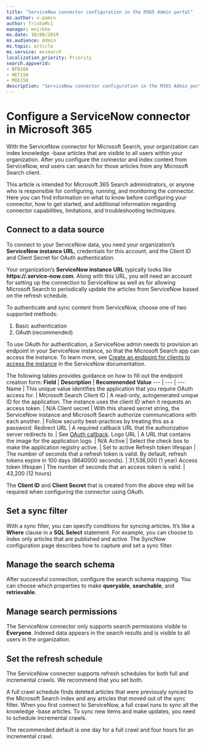 ```yaml
---
title: "ServiceNow connector configuration in the M365 Admin portal"
ms.author: v-pamcn
author: TrishaMc1
manager: mnirkhe
ms.date: 10/08/2019
ms.audience: Admin
ms.topic: article
ms.service: mssearch
localization_priority: Priority
search.appverid:
- BFB160
- MET150
- MOE150
description: "ServiceNow connector configuration in the M365 Admin portal."
---
```


# Configure a ServiceNow connector in Microsoft 365

With the ServiceNow connector for Microsoft Search, your organization can index knowledge -base articles that are visible to all users within your organization. After you configure the connector and index content from ServiceNow, end users can search for those articles from any Microsoft Search client.  
 
This article is intended for Microsoft 365 Search administrators, or anyone who is responsible for configuring, running, and monitoring the connector. Here you can find information on what to know before configuring your connector, how to get started, and additional information regarding connector capabilities, limitations, and troubleshooting techniques.  

## Connect to a data source
To connect to your ServiceNow data, you need your organization’s **ServiceNow instance URL**, credentials for this account, and the Client ID and Client Secret for OAuth authentication.  

Your organization’s **ServiceNow instance URL** typically looks like **https://<your-organization-domain>.service-now.com**. Along with this URL, you will need an account for setting up the connection to ServiceNow as well as for allowing Microsoft Search to periodically update the articles from ServiceNow based on the refresh schedule.

To authenticate and sync content from ServiceNow, choose one of two supported methods:  
1.	Basic authentication 
2.	OAuth (recommended)

To use OAuth for authentication, a ServiceNow admin needs to provision an endpoint in your ServiceNow instance, so that the Microsoft Search app can access the instance. 
To learn more, see [Create an endpoint for clients to access the instance](https://docs.servicenow.com/bundle/newyork-platform-administration/page/administer/security/task/t_CreateEndpointforExternalClients.html) in the ServiceNow documentation.

The following tables provides guidance on how to fill out the endpoint creation form:
**Field** | **Description** | **Recommended Value**
--- | --- | ---
Name | This unique value identifies the application that you require OAuth access for. | Microsoft Search 
Client ID | A read-only, autogenerated unique ID for the application. The instance uses the client ID when it requests an access token. | N/A
Client secret | With this shared secret string, the ServiceNow instance and Microsoft Search authorize communications with each another. | Follow security best-practices by treating this as a password.
Redirect URL | A required callback URL that the authorization server redirects to. | See [OAuth callback](https://gcs.office.com/v1.0/admin/oauth/callback).
Logo URL | A URL that contains the image for the application logo. | N/A
Active | Select the check box to make the application registry active. | Set to active
Refresh token lifespan | The number of seconds that a refresh token is valid. By default, refresh tokens expire in 100 days (8640000 seconds). | 31,536,000 (1 year) 
Access token lifespan | The number of seconds that an access token is valid. | 43,200 (12 hours)

The **Client ID** and **Client Secret** that is created from the above step will be required when configuring the connector using OAuth.

## Set a sync filter 
With a sync filter, you can specify conditions for syncing articles. It’s like a **Where** clause in a **SQL Select** statement. For example, you can choose to index only articles that are published and active. The SyncNow configuration page describes how to capture and set a sync filter.

## Manage the search schema
After successful connection, configure the search schema mapping. You can choose which properties to make **queryable**, **searchable**, and **retrievable**. 

## Manage search permissions
The ServiceNow connector only supports search permissions visible to **Everyone**. Indexed data appears in the search results and is visible to all users in the organization.
 
## Set the refresh schedule 
The ServiceNow connector supports refresh schedules for both full and incremental crawls. We recommend that you set both. 

A full crawl schedule finds deleted articles that were previously synced to the Microsoft Search index and any articles that moved out of the sync filter. When you first connect to ServiceNow, a full crawl runs to sync all the knowledge -base articles.  To sync new items and make updates, you need to schedule incremental crawls.

The recommended default is one day for a full crawl and four hours for an incremental crawl. 